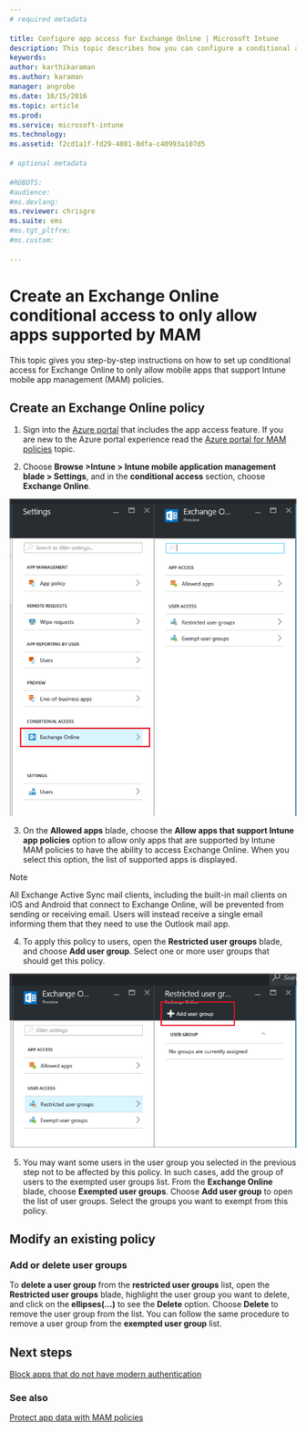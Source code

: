 ```yaml
---
# required metadata

title: Configure app access for Exchange Online | Microsoft Intune
description: This topic describes how you can configure a conditional access policy for MAM apps.
keywords:
author: karthikaraman
ms.author: karaman
manager: angrobe
ms.date: 10/15/2016
ms.topic: article
ms.prod:
ms.service: microsoft-intune
ms.technology:
ms.assetid: f2cd1a1f-fd29-4081-8dfa-c40993a107d5

# optional metadata

#ROBOTS:
#audience:
#ms.devlang:
ms.reviewer: chrisgre
ms.suite: ems
#ms.tgt_pltfrm:
#ms.custom:

---
```


# Create an Exchange Online conditional access to only allow apps supported by MAM
This topic gives you step-by-step instructions on how to set up conditional access for  Exchange Online to only allow mobile apps that support Intune mobile app management (MAM) policies.


## Create an Exchange Online policy
1.  Sign into the [Azure portal](https://portal.azure.com) that includes the app access feature. If you
are new to the Azure portal experience read the [Azure portal for MAM policies](azure-portal-for-microsoft-intune-mam-policies.md) topic.

2.  Choose **Browse >Intune > Intune mobile application management blade > Settings**, and in the **conditional access** section, choose **Exchange Online**.

  ![Screenshot of the settings blade showing the conditional access section wiht Exchange Online option highlighted](../media/mam-ca-settings-exo.png)

3.  On the **Allowed apps** blade, choose the **Allow apps that support Intune app policies** option to allow only apps that are supported by Intune MAM policies to have the ability to access Exchange Online. When you select this option, the list of supported apps is displayed.

  >[!NOTE]
  >All Exchange Active Sync mail clients, including the built-in mail clients on iOS and Android that connect to Exchange Online, will be prevented from sending or receiving email. Users will instead receive a single email
  informing them that they need to use the Outlook mail app. 
4.   To apply this policy to users, open the **Restricted user groups** blade, and choose **Add user group**. Select one or more user groups that should get this policy.

  ![Screenshot of the restricted user group blade with add user group option highlighted](../media/mam-ca-add-user-group.png)

5.  You may want some users in the user group you selected in the previous step not to be affected by this policy. In such cases, add the group of users to the exempted user groups list. From the **Exchange Online** blade, choose **Exempted user groups**. Choose **Add user group** to open the list of user groups. Select the groups you want to exempt from this policy.  

## Modify an existing policy
### Add or delete user groups

To **delete a user group** from the **restricted user groups** list, open the **Restricted user groups** blade, highlight the user group you want to delete, and click on the **ellipses(...)** to see the **Delete** option. Choose **Delete** to remove the user group from the list. You can follow the same procedure to remove a user group from the **exempted user group** list.


## Next steps
[Block apps that do not have modern authentication](block-apps-with-no-modern-authentication.md)
### See also
[Protect app data with MAM policies](protect-app-data-using-mobile-app-management-policies-with-microsoft-intune.md)
